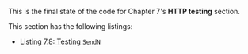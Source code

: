 
This is the final state of the code for Chapter 7's **HTTP testing** section.

This section has the following listings:

- [Listing 7.8: Testing `SendN`](../../all-listings/07-responsive-and-efficient-programs/08-testing-sendn.md)

